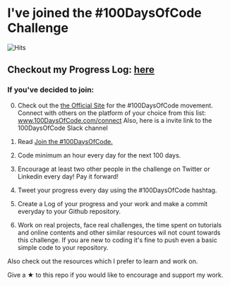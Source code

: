 # I've joined the #100DaysOfCode Challenge

![Hits](https://hitcounter.pythonanywhere.com/count/tag.svg?url=https%3A%2F%2Fgithub.com%2FAbhiramReddyD%2F100-Days-of-Code)

## Checkout my Progress Log: [here](https://github.com/AbhiramReddyD/100-Days-of-Code/blob/master/ProgressLog.md)

### If you've decided to join:

0.  Check out the [the Official Site](http://100daysofcode.com/) for the #100DaysOfCode movement. Connect with others on the platform of your choice from this list: www.100DaysOfCode.com/connect Also, here is a invite link to the 100DaysOfCode Slack channel

1.  Read [Join the #100DaysOfCode.](https://www.freecodecamp.org/news/join-the-100daysofcode-556ddb4579e4/)

2.  Code minimum an hour every day for the next 100 days.

3.  Encourage at least two other people in the challenge on Twitter or Linkedin every day! Pay it forward!

4.  Tweet your progress every day using the #100DaysOfCode hashtag.

5.  Create a Log of your progress and your work and make a commit everyday to your Github repository.

6.  Work on real projects, face real challenges, the time spent on tutorials and online contents and other similar resources wil not count towards this challenge. If you are new to coding it's fine to push even a basic simple code to your repository.

Also check out the resources which I prefer to learn and work on.

Give a &#9733; to this repo if you would like to encourage and support my work.
